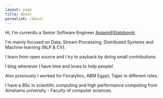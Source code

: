 ```yaml
---
layout: page
title: About
permalink: /about
---
```


Hi,
I'm currentlu a Senior Software Engineer [Arqam](arqamfc.com/#team)@[Statsbomb](statsbomb.com)

I'm mainly focused on Data, Stream Processing, Distributed Systems and Machine learning (NLP & CV).

I learn from open source and I try to payback by doing small contributions.

I blog whenever I have time and loves to help people!

Also previously I worked for Floralytics, ABM Egypt, Tajjer in different roles. 

I have a BSc in scientific computing and high performance computing from Ainshams university - Faculty of computer sciences.
